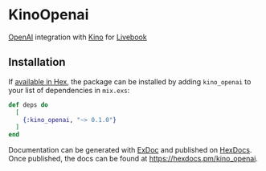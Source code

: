 # KinoOpenai

[OpenAI](https://openai.com/api/) integration with [Kino](https://github.com/livebook-dev/kino)
for [Livebook](https://github.com/livebook-dev/livebook)

## Installation

If [available in Hex](https://hex.pm/docs/publish), the package can be installed
by adding `kino_openai` to your list of dependencies in `mix.exs`:

```elixir
def deps do
  [
    {:kino_openai, "~> 0.1.0"}
  ]
end
```

Documentation can be generated with [ExDoc](https://github.com/elixir-lang/ex_doc)
and published on [HexDocs](https://hexdocs.pm). Once published, the docs can
be found at <https://hexdocs.pm/kino_openai>.


